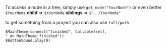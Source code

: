 To access a node in a tree, simply use `get_node("YourNode")` or even better `$YourNode`
**child** => `$YourNode`
**siblings** => `$"../YourNode"`

to get something from a project you can also use `full/path`


```gdscript
$MainTheme.connect("finished", Callable(self, "_on_MainTheme_finished"))
$ButtonSound.play(0)
```
